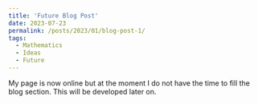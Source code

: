 ```yaml
---
title: 'Future Blog Post'
date: 2023-07-23
permalink: /posts/2023/01/blog-post-1/
tags:
  - Mathematics
  - Ideas
  - Future
---
```


My page is now online but at the moment I do not have the time to fill the blog section. This will be developed later on.
